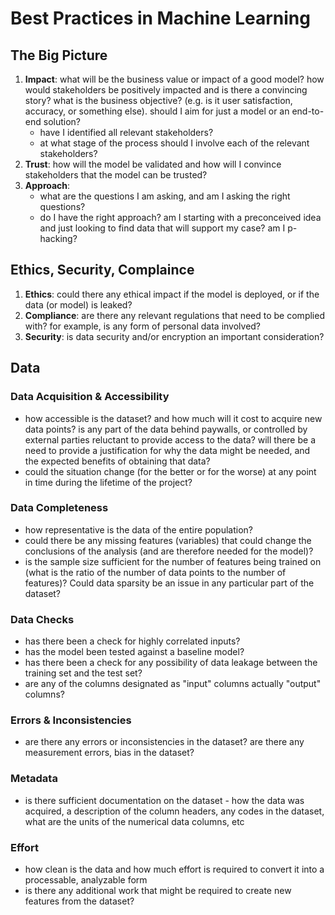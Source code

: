 # Best Practices in Machine Learning

## The Big Picture

1. **Impact**: what will be the business value or impact of a good model? how would stakeholders be positively impacted and is there a convincing story? what is the business objective? (e.g. is it user satisfaction, accuracy, or something else). should I aim for just a model or an end-to-end solution?
   - have I identified all relevant stakeholders?
   - at what stage of the process should I involve each of the relevant stakeholders?
2. **Trust**: how will the model be validated and how will I convince stakeholders that the model can be trusted?
3. **Approach**:
   - what are the questions I am asking, and am I asking the right questions?
   - do I have the right approach? am I starting with a preconceived idea and just looking to find data that will support my case? am I p-hacking?

## Ethics, Security, Complaince

1. **Ethics**: could there any ethical impact if the model is deployed, or if the data (or model) is leaked?
2. **Compliance**: are there any relevant regulations that need to be complied with? for example, is any form of personal data involved?
3. **Security**: is data security and/or encryption an important consideration?

## Data

### Data Acquisition & Accessibility

- how accessible is the dataset? and how much will it cost to acquire new data points? is any part of the data behind paywalls, or controlled by external parties reluctant to provide access to the data? will there be a need to provide a justification for why the data might be needed, and the expected benefits of obtaining that data?
- could the situation change (for the better or for the worse) at any point in time during the lifetime of the project?

### Data Completeness

- how representative is the data of the entire population?
- could there be any missing features (variables) that
  could change the conclusions of the analysis (and are therefore needed for the model)?
- is the sample size sufficient for the number of features being trained on
  (what is the ratio of the number of data points to the number of features)?
  Could data sparsity be an issue in any particular part of the dataset?

### Data Checks

- has there been a check for highly correlated inputs?
- has the model been tested against a baseline model?
- has there been a check for any possibility of data leakage between the training set and the test set?
- are any of the columns designated as "input" columns actually "output" columns?

### Errors & Inconsistencies

- are there any errors or inconsistencies in the dataset? are there any measurement errors, bias in the dataset?

### Metadata

- is there sufficient documentation on the dataset - how the data was acquired, a description of the column headers, any codes in the dataset, what are the units of the numerical data columns, etc

### Effort

- how clean is the data and how much effort is required to convert it into a processable, analyzable form
- is there any additional work that might be required to create new features from the dataset?
